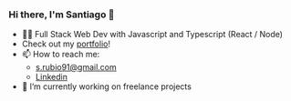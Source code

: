### Hi there, I'm Santiago 👋

- 🧑‍💻 Full Stack Web Dev with Javascript and Typescript (React / Node)
- Check out my [portfolio](https://www.santiagojrubio.com.ar/)!
- 📫 How to reach me: 
    - s.rubio91@gmail.com
    - [Linkedin](https://www.linkedin.com/in/santiago-javier-rubio/)
- 🔭 I’m currently working on freelance projects

<!--
**SantiagoJavierRubio/SantiagoJavierRubio** is a ✨ _special_ ✨ repository because its `README.md` (this file) appears on your GitHub profile.

Here are some ideas to get you started:

- 🔭 I’m currently working on ...
- 🌱 I’m currently learning ...
- 👯 I’m looking to collaborate on ...
- 🤔 I’m looking for help with ...
- 💬 Ask me about ...
- 📫 How to reach me: ...
- 😄 Pronouns: ...
- ⚡ Fun fact: ...
-->
